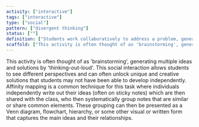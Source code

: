 ```yaml
---
activity: ["interactive"]
tags: ["interactive"]
type: ["social"]
pattern: ["divergent thinking"]
status: [""]
definition: ["Students work collaboratively to address a problem, generate multiple ideas, and expand the range of possible solutions."]
scaffold: ["This activity is often thought of as 'brainstorming', generating multiple ideas and solutions by 'thinking-out-loud'. This social interaction allows students to see different perspectives and can often unlock unique and creative solutions that students may not have been able to develop independently. Affinity mapping is a common technique for this task where individuals independently write out their ideas (often on sticky notes) which are then shared with the class, who then systematically group notes that are similar or share common elements. These grouping can then be presented as a Venn diagram, flowchart, hierarchy, or some other visual or written form that captures the main ideas and their relationships."]
---
```


This activity is often thought of as 'brainstorming', generating multiple ideas and solutions by 'thinking-out-loud'. This social interaction allows students to see different perspectives and can often unlock unique and creative solutions that students may not have been able to develop independently. Affinity mapping is a common technique for this task where individuals independently write out their ideas (often on sticky notes) which are then shared with the class, who then systematically group notes that are similar or share common elements. These grouping can then be presented as a Venn diagram, flowchart, hierarchy, or some other visual or written form that captures the main ideas and their relationships.
